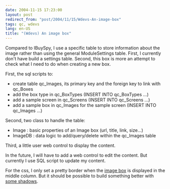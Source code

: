 ```yaml
---
date: 2004-11-15 17:23:00
layout: post
redirect_from: "post/2004/11/15/Wdevs-An-image-box"
tags: qc, wdevs
lang: en-US
title: "(Wdevs) An image box"
---
```


Compared to IBuySpy, I use a specific table to store information about the
image rather than using the general ModuleSettings table. First, I currently
don't have build a settings table. Second, this box is more an attempt to check
what I need to do when creating a new box.

First, the sql scripts to:

* create table qc_Images, its primary key and the foreign key to link with
qc_Boxes
* add the box type in qc_BoxTypes (INSERT INTO qc_BoxTypes ...)
* add a sample screen in qc_Screens (INSERT INTO qc_Screens ...)
* add a sample box in qc_Images for the sample screen (INSERT INTO qc_Images
...)

Second, two class to handle the table:

* Image : basic properties of an Image box (url, title, link,
size...)
* ImageDB : data logic to add/query/delete within the qc_Images
table

Third, a little user web control to display the content.

In the future, I will have to add a web control to edit the content. But
currently I use SQL script to update my content.

For the css, I only set a pretty border when the [
image box](http://web.archive.org/web/20041215050806/http://michel.monoforge.com/default.aspx?idScreen=image) is displayed in the middle column. But it should be possible to
build something better with [some shadows](http://www.alistapart.com/articles/cssdropshadows/).
